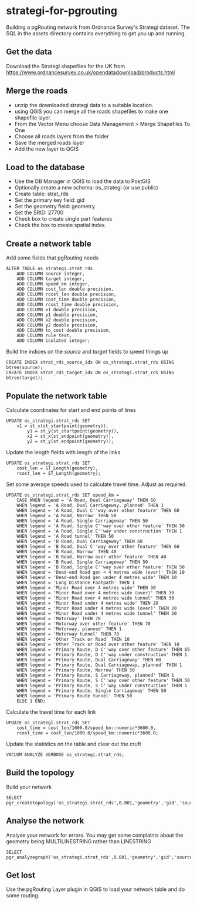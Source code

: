 # strategi-for-pgrouting
Building a pgRouting network from Ordnance Survey's Strategi dataset.  The SQL in the assets directory contains everything to get you up and running.

Get the data
------------

Download the Strategi shapefiles for the UK from https://www.ordnancesurvey.co.uk/opendatadownload/products.html

Merge the roads
---------------

+ unzip the downloaded strategi data to a suitable location.
+ using QGIS you can merge all the roads shapefiles to make one shapefile layer.
+ From the Vector Menu choose Data Management > Merge Shapefiles To One
+ Choose all roads layers from the folder
+ Save the merged roads layer
+ Add the new layer to QGIS

Load to the database
--------------------

+ Use the DB Manager in QGIS to load the data to PostGIS
+ Optionally create a new schema: os_strategi (or use public)
+ Create table: strat_rds
+ Set the primary key field: gid 
+ Set the geometry field: geometry 
+ Set the SRID: 27700
+ Check box to create single part features
+ Check the box to create spatial index.

Create a network table
----------------------

Add some fields that pgRouting needs

	ALTER TABLE os_strategi.strat_rds
		ADD COLUMN source integer,
		ADD COLUMN target integer,
		ADD COLUMN speed_km integer,
		ADD COLUMN cost_len double precision,
		ADD COLUMN rcost_len double precision,
		ADD COLUMN cost_time double precision,
		ADD COLUMN rcost_time double precision,
		ADD COLUMN x1 double precision,
		ADD COLUMN y1 double precision,
		ADD COLUMN x2 double precision,
		ADD COLUMN y2 double precision,
		ADD COLUMN to_cost double precision,
		ADD COLUMN rule text,
		ADD COLUMN isolated integer;

Build the indices on the *source* and *target* fields to speed things up
		
	CREATE INDEX strat_rds_source_idx ON os_strategi.strat_rds USING btree(source);
	CREATE INDEX strat_rds_target_idx ON os_strategi.strat_rds USING btree(target);

Populate the network table
--------------------------

Calculate coordinates for start and end points of lines

	UPDATE os_strategi.strat_rds SET 
		x1 = st_x(st_startpoint(geometry)),
			y1 = st_y(st_startpoint(geometry)),
			x2 = st_x(st_endpoint(geometry)),
			y2 = st_y(st_endpoint(geometry));

Update the length fields with length of the links			
			
	UPDATE os_strategi.strat_rds SET
		cost_len = ST_Length(geometry),
		rcost_len = ST_Length(geometry);

Set some average speeds used to calculate travel time.  Adjust as required.		
		
	UPDATE os_strategi.strat_rds SET speed_km =
		CASE WHEN legend = 'A Road, Dual Carriageway' THEN 60
		WHEN legend = 'A Road, Dual Carriageway, planned' THEN 1
		WHEN legend = 'A Road, Dual C''way over other feature' THEN 60
		WHEN legend = 'A Road, Narrow' THEN 50
		WHEN legend = 'A Road, Single Carriageway' THEN 50
		WHEN legend = 'A Road, Single C''way over other feature' THEN 50
		WHEN legend = 'A Road, Single C''way under construction' THEN 1
		WHEN legend = 'A Road tunnel' THEN 50
		WHEN legend = 'B Road, Dual Carriageway' THEN 60
		WHEN legend = 'B Road, Dual C''way over other feature' THEN 60
		WHEN legend = 'B Road, Narrow' THEN 40
		WHEN legend = 'B Road, Narrow over other feature' THEN 40
		WHEN legend = 'B Road, Single Carriageway' THEN 50
		WHEN legend = 'B Road, Single C''way over other feature' THEN 50
		WHEN legend = 'Dead-end Road gen < 4 metres wide (over)' THEN 10
		WHEN legend = 'Dead-end Road gen under 4 metres wide' THEN 10
		WHEN legend = 'Long Distance Footpath' THEN 1
		WHEN legend = 'Minor Road over 4 metres wide' THEN 30
		WHEN legend = 'Minor Road over 4 metres wide (over)' THEN 30
		WHEN legend = 'Minor Road over 4 metres wide tunnel' THEN 30
		WHEN legend = 'Minor Road under 4 metres wide' THEN 20
		WHEN legend = 'Minor Road under 4 metres wide (over)' THEN 20
		WHEN legend = 'Minor Road under 4 metres wide tunnel' THEN 20
		WHEN legend = 'Motorway' THEN 70
		WHEN legend = 'Motorway over other feature' THEN 70
		WHEN legend = 'Motorway, planned' THEN 1
		WHEN legend = 'Motorway tunnel' THEN 70
		WHEN legend = 'Other Track or Road' THEN 10
		WHEN legend = 'Other Track or Road over other feature' THEN 10
		WHEN legend = 'Primary Route, D C''way over other feature' THEN 65
		WHEN legend = 'Primary Route, D C''way under construction' THEN 1
		WHEN legend = 'Primary Route, Dual Carriageway' THEN 60
		WHEN legend = 'Primary Route, Dual Carriageway, planned' THEN 1
		WHEN legend = 'Primary Route, Narrow' THEN 50
		WHEN legend = 'Primary Route, S Carriageway, planned' THEN 1
		WHEN legend = 'Primary Route, S C''way over other feature' THEN 50
		WHEN legend = 'Primary Route, S C''way under construction' THEN 1
		WHEN legend = 'Primary Route, Single Carriageway' THEN 50
		WHEN legend = 'Primary Route tunnel' THEN 50
		ELSE 1 END;

Calculate the travel time for each link		
		
	UPDATE os_strategi.strat_rds SET
		cost_time = cost_len/1000.0/speed_km::numeric*3600.0,
		rcost_time = cost_len/1000.0/speed_km::numeric*3600.0; 

Update the statistics on the table and clear out the cruft		
		
	VACUUM ANALYZE VERBOSE os_strategi.strat_rds;

Build the topology
------------------

Build your network

	SELECT pgr_createtopology('os_strategi.strat_rds',0.001,'geometry','gid','source','target');

Analyse the network
-------------------

Analyse your network for errors.  You may get some complaints about the geometry being MULTILINESTRING rather than LINESTRING

	SELECT pgr_analyzegraph('os_strategi.strat_rds',0.001,'geometry','gid','source','target');

Get lost
--------

Use the pgRouting Layer plugin in QGIS to load your network table and do some routing.
